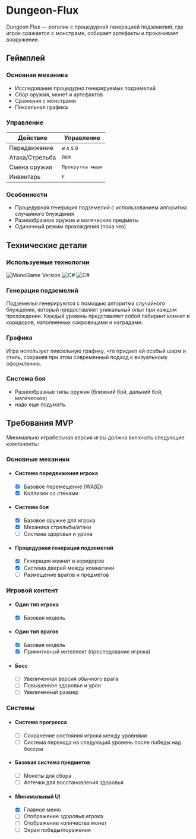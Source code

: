 # Dungeon-Flux
Dungeon Flux — рогалик с процедурной генерацией подземелий, где игрок сражается с монстрами, собирает артефакты и прокачивает вооружение. 
<!-- Игра основана на Soul Knight -->


## Геймплей

### Основная механика
- Исследование процедурно генерируемых подземелий
- Сбор оружия, монет и артефактов
- Сражения с монстрами
- Пиксельная графика

### Управление

| Действие | Управление |
|----------|------------|
| Передвижение | <kbd>W</kbd> <kbd>A</kbd> <kbd>S</kbd> <kbd>D</kbd> |
| Атака/Стрельба | <kbd>ЛКМ</kbd> |
| Смена оружия | <kbd>Прокрутка мыши</kbd> |
| Инвентарь | <kbd>E</kbd> |

### Особенности
- Процедурная генерация подземелий с использованием алгоритма случайного блуждения
- Разнообразное оружие и магические предметы
- Одиночный режим прохождения (пока что)


## Технические детали

### Используемые технологии
<img src="https://img.shields.io/badge/MonoGame-5.0.0-orange?logo=monogame" alt="MonoGame Version">
<img src="https://img.shields.io/badge/C%23-239120?logo=c-sharp&logoColor=white" alt="C#">
<img src="https://img.shields.io/badge/-.NET%208.0-blueviolet?logo=dotnet" alt="C#">

### Генерация подземелий
Подземелья генерируются с помощью алгоритма случайного блуждения, который предоставляет уникальный опыт при каждом прохождении. Каждый уровень представляет собой лабиринт комнат и коридоров, наполненных сокровищами и наградами.

### Графика
Игра использует пиксельную графику, что придает ей особый шарм и стиль, сохраняя при этом современный подход к визуальному оформлению.

### Система боя
- Разнообразные типы оружия (ближний бой, дальний бой, магическое)
- надо еще подумать.

## Требования MVP
Минимально играбельная версия игры должна включать следующие компоненты:

### Основные механики
- #### Система передвижения игрока
  - [x] Базовое перемещение (WASD)
  - [x] Коллизии со стенами
- #### Система боя
  - [x] Базовое оружие для игрока
  - [x] Механика стрельбы/атаки
  - [ ] Система здоровья и урона
- #### Процедурная генерация подземелий
  - [x] Генерация комнат и коридоров
  - [x] Система дверей между комнатами
  - [ ] Размещение врагов и предметов

### Игровой контент
- #### Один тип игрока
  - [x] Базовая модель
- #### Один тип врагов
  - [x] Базовая модель
  - [x] Примитивный интеллект (преследование игрока)
- #### Босс
  - [ ] Увеличенная версия обычного врага
  - [ ] Повышенное здоровье и урон
  - [ ] Увеличенный размер

### Системы
- #### Система прогресса
  - [ ] Сохранение состояния игрока между уровнями
  - [ ] Система перехода на следующий уровень после победы над боссом
- #### Базовая система предметов
  - [ ] Монеты для сбора
  - [ ] Аптечки для восстановления здоровья
- #### Минимальный UI
  - [x] Главное меню
  - [ ] Отображение здоровья игрока
  - [ ] Отображение количества монет
  - [ ] Экран победы/поражения